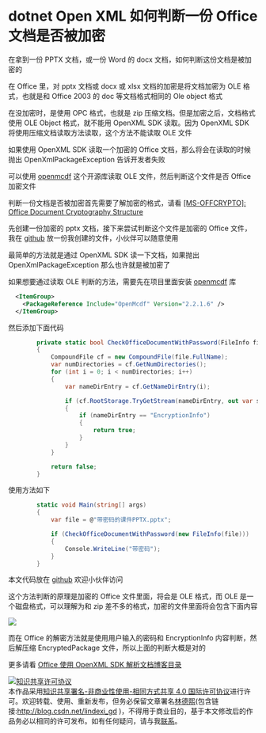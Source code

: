 # dotnet Open XML 如何判断一份 Office 文档是否被加密

在拿到一份 PPTX 文档，或一份 Word 的 docx 文档，如何判断这份文档是被加密的

<!--more-->
<!-- CreateTime:2020/9/17 19:15:50 -->



在 Office 里，对 pptx 文档或 docx 或 xlsx 文档的加密是将文档加密为 OLE 格式，也就是和 Office 2003 的 doc 等文档格式相同的 Ole object 格式

在没加密时，是使用 OPC 格式，也就是 zip 压缩文档。但是加密之后，文档格式使用 OLE Object 格式，就不能用 OpenXML SDK 读取。因为 OpenXML SDK 将使用压缩文档读取方法读取，这个方法不能读取 OLE 文件

如果使用 OpenXML SDK 读取一个加密的 Office 文档，那么将会在读取的时候抛出 OpenXmlPackageException 告诉开发者失败

可以使用 [openmcdf](https://github.com/ironfede/openmcdf ) 这个开源库读取 OLE 文件，然后判断这个文件是否 Office 加密文件

判断一份文档是否被加密首先需要了解加密的格式，请看 [[MS-OFFCRYPTO]: Office Document Cryptography Structure](https://docs.microsoft.com/en-us/openspecs/office_file_formats/ms-offcrypto/3c34d72a-1a61-4b52-a893-196f9157f083?WT.mc_id=DX-MVP-5003606 )

先创建一份加密的 pptx 文档，接下来尝试判断这个文件是加密的 Office 文件，我在 [github](https://github.com/lindexi/lindexi_gd/tree/efd1fc6e57388bf9b4ed65346e3230a4163b1d98/KaldaygeduWalaineejaw ) 放一份我创建的文件，小伙伴可以随意使用

最简单的方法就是通过 OpenXML SDK 读一下文档，如果抛出 OpenXmlPackageException 那么也许就是被加密了

如果想要通过读取 OLE 判断的方法，需要先在项目里面安装 [openmcdf](https://github.com/ironfede/openmcdf ) 库

```xml
  <ItemGroup>
    <PackageReference Include="OpenMcdf" Version="2.2.1.6" />
  </ItemGroup>
```

然后添加下面代码

```csharp
        private static bool CheckOfficeDocumentWithPassword(FileInfo file)
        {
            CompoundFile cf = new CompoundFile(file.FullName);
            var numDirectories = cf.GetNumDirectories();
            for (int i = 0; i < numDirectories; i++)
            {
                var nameDirEntry = cf.GetNameDirEntry(i);

                if (cf.RootStorage.TryGetStream(nameDirEntry, out var stream))
                {
                    if (nameDirEntry == "EncryptionInfo")
                    {
                        return true;
                    }
                }
            }

            return false;
        }
```

使用方法如下

```csharp
        static void Main(string[] args)
        {
            var file = @"带密码的课件PPTX.pptx";

            if (CheckOfficeDocumentWithPassword(new FileInfo(file)))
            {
                Console.WriteLine("带密码");
            }
        }
```

本文代码放在 [github](https://github.com/lindexi/lindexi_gd/tree/efd1fc6e57388bf9b4ed65346e3230a4163b1d98/KaldaygeduWalaineejaw ) 欢迎小伙伴访问

这个方法判断的原理是加密的 Office 文件里面，将会是 OLE 格式，而 OLE 是一个磁盘格式，可以理解为和 zip 差不多的格式，加密的文件里面将会包含下面内容

<!-- ![](image/dotnet Open XML 如何判断一份 Office 文档是否被加密/dotnet Open XML 如何判断一份 Office 文档是否被加密0.png) -->

![](http://image.acmx.xyz/lindexi%2F2020917193654934.jpg)

而在 Office 的解密方法就是使用用户输入的密码和 EncryptionInfo 内容判断，然后解压缩 EncryptedPackage 文件，所以上面的判断大概是对的


更多请看 [Office 使用 OpenXML SDK 解析文档博客目录](https://blog.lindexi.com/post/Office-%E4%BD%BF%E7%94%A8-OpenXML-SDK-%E8%A7%A3%E6%9E%90%E6%96%87%E6%A1%A3%E5%8D%9A%E5%AE%A2%E7%9B%AE%E5%BD%95.html )

<a rel="license" href="http://creativecommons.org/licenses/by-nc-sa/4.0/"><img alt="知识共享许可协议" style="border-width:0" src="https://licensebuttons.net/l/by-nc-sa/4.0/88x31.png" /></a><br />本作品采用<a rel="license" href="http://creativecommons.org/licenses/by-nc-sa/4.0/">知识共享署名-非商业性使用-相同方式共享 4.0 国际许可协议</a>进行许可。欢迎转载、使用、重新发布，但务必保留文章署名[林德熙](http://blog.csdn.net/lindexi_gd)(包含链接:http://blog.csdn.net/lindexi_gd )，不得用于商业目的，基于本文修改后的作品务必以相同的许可发布。如有任何疑问，请与我[联系](mailto:lindexi_gd@163.com)。  
